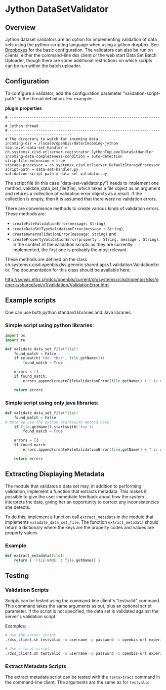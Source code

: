 # Jython DataSetValidator

## Overview

Jython dataset validators are an option for implementing validation of
data sets using the python scripting language when using a jython
dropbox. See [Dropboxes](/display/openBISDoc2010/Dropboxes) for the
basic configuration. The validators can also be run on clients, either
the command-line dss client or the web start Data Set Batch Uploader,
though there are some additional restrictions on which scripts can be
run within the batch uploader.

## Configuration

To configure a validator, add the configuration parameter
"validation-script-path" to the thread definition. For example:

**plugin.properties**

```
# --------------------------------------------------------------------------------------------------
# Jython thread
# --------------------------------------------------------------------------------------------------
# The directory to watch for incoming data.
incoming-dir = /local0/openbis/data/incoming-jython
top-level-data-set-handler = ch.systemsx.cisd.etlserver.registrator.JythonTopLevelDataSetHandler
incoming-data-completeness-condition = auto-detection
strip-file-extension = true
storage-processor = ch.systemsx.cisd.etlserver.DefaultStorageProcessor
script-path = data-set-handler.py
validation-script-path = data-set-validator.py
```


The script file (in this case "data-set-validator.py") needs to
implement one method, validate\_data\_set\_file(file), which takes a
file object as an argument and returns a collection of validation error
objects as a result. If the collection is empty, then it is assumed that
there were no validation errors.

There are convenience methods to create various kinds of validation
errors. These methods are:

-   `createFileValidationError(message: String)`,
-   `createDataSetTypeValidationError(message : String)`,
-   `createOwnerValidationError(message: String)` and
-   `createPropertyValidationError(property : String, message : String)`.  
    In the context of the validation scripts as they are currently
    implemented, the first one is probably the most relevant.

These methods are defined on the class
ch.systemsx.cisd.openbis.dss.generic.shared.api.v1.validation.ValidationError.
The documentation for this class should be available here:

<http://svnsis.ethz.ch/doc/openbis/current/ch/systemsx/cisd/openbis/dss/generic/shared/api/v1/validation/ValidationError.html>

## Example scripts

One can use both python standard libraries and Java libraries.

### Simple script using python libraries:

```py
import os
import re

def validate_data_set_file(file):
    found_match = False
    if re.match('foo-.*bar', file.getName()):
        found_match = True

    errors = []
    if found_match:
        errors.append(createFileValidationError(file.getName() + " is not a valid data set."))

    return errors
```


### Simple script using only java libraries:

```py
def validate_data_set_file(file):
    found_match = False
# Note we use the python startswith method here.
    if file.getName().startswith('foo'):
        found_match = True

    errors = []
    if found_match:
        errors.append(createFileValidationError(file.getName() + " is not a valid data set."))

    return errors
```


## Extracting Displaying Metadata

The module that validates a data set may, in addition to performing
validation, implement a function that extracts metadata. This makes it
possible to give the user immediate feedback about how the system
interprets the data, giving her an opportunity to correct any
inconsistencies she detects.

To do this, implement a function call `extract_metadata` in the module
that implements `valadate_data_set_file`. The function
`extract_metadata` should return a dictionary where the keys are the
property codes and values are property values.

### Example

```py
def extract_metadata(file):
    return { 'FILE-NAME' : file.getName() }
```


## Testing

### Validation Scripts

Scripts can be tested using the command-line client's "testvalid"
command. This command takes the same arguments as put, plus an optional
script parameter. If the script is not specified, the data set is
validated against the server's validation script.

Examples:

```bash
# Use the server script
./dss_client.sh testvalid -u username -p password -s openbis-url experiment E-TEST-2 /path/to/data/set

# Use a local script
./dss_client.sh testvalid -u username -p password -s openbis-url experiment E-TEST-2 /path/to/data/set /path/to/script
```


### Extract Metadata Scripts

The extract metadata script can be tested with the `testextract` command
in the command-line client. The arguments are the same as for
`testvalid`.
